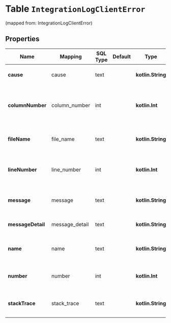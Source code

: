 
# Table `IntegrationLogClientError`
(mapped from: IntegrationLogClientError)

## Properties
Name | Mapping | SQL Type | Default | Type | Description | Notes
---- | ------- | -------- | ------- | ---- | ----------- | -----
**cause** | cause | text |  | **kotlin.String** | Original cause of the error. |  [optional]
**columnNumber** | column_number | int |  | **kotlin.Int** | Column number in the line of the file that raised the error. |  [optional]
**fileName** | file_name | text |  | **kotlin.String** | Filename where the error happened. |  [optional]
**lineNumber** | line_number | int |  | **kotlin.Int** | Line number where the error happened. |  [optional]
**message** | message | text |  | **kotlin.String** | Human-readable description of the error. |  [optional]
**messageDetail** | message_detail | text |  | **kotlin.String** | More detail about the message. |  [optional]
**name** | name | text |  | **kotlin.String** | Filename where the error happened. |  [optional]
**number** | number | int |  | **kotlin.Int** | Integer that specifies the error code. |  [optional]
**stackTrace** | stack_trace | text |  | **kotlin.String** | Stack trace of where the error happened. |  [optional]











